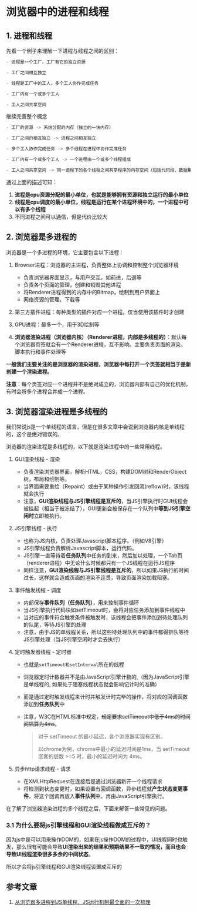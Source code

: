 # 浏览器中的进程和线程

## 1. 进程和线程

先看一个例子来理解一下进程与线程之间的区别：

```js
- 进程是一个工厂，工厂有它的独立资源

- 工厂之间相互独立

- 线程是工厂中的工人，多个工人协作完成任务

- 工厂内有一个或多个工人

- 工人之间共享空间
```

继续完善整个概念

```js
- 工厂的资源 -> 系统分配的内存（独立的一块内存）

- 工厂之间的相互独立 -> 进程之间相互独立

- 多个工人协作完成任务 -> 多个线程在进程中协作完成任务

- 工厂内有一个或多个工人 -> 一个进程由一个或多个线程组成

- 工人之间共享空间 -> 同一进程下的各个线程之间共享程序的内存空间（包括代码段、数据集、堆等）
```

通过上面的描述可知：

1. **进程是cpu资源分配的最小单位，也就是能够拥有资源和独立运行的最小单位**
2. **线程是cpu调度的最小单位，线程是运行在某个进程环境中的，一个进程中可以有多个线程**
3. 不同进程之间可以通信，但是代价比较大



## 2. 浏览器是多进程的

浏览器是一个多进程的环境，它主要包含以下进程：

1. Browser进程：浏览器的主进程，负责整体上协调和控制整个浏览器环境
   - 负责浏览器界面显示，与用户交互。如前进，后退等
   - 负责各个页面的管理，创建和销毁其他进程
   - 将Renderer进程得到的内存中的Bitmap，绘制到用户界面上
   - 网络资源的管理，下载等

2. 第三方插件进程：每种类型的插件对应一个进程，仅当使用该插件时才创建
3. GPU进程：最多一个，用于3D绘制等
4. **浏览器渲染进程（浏览器内核）（Renderer进程，内部是多线程的）**：默认每个浏览器页签就会有一个Renderer进程，互不影响。主要负责页面的渲染，脚本执行和事件处理等

**一般我们主要关注的是浏览器的渲染进程，浏览器中每打开一个页签就相当于是新创建一个渲染进程。**

**注意**：每个页签对应一个进程并不是绝对成立的，浏览器内部有自己的优化机制，有时会将多个进程合并成一个进程。



## 3. 浏览器渲染进程是多线程的

我们常说js是一个单线程的语言，但是在很多文章中会说到浏览器内核是单线程的，这个是绝对错误的。

浏览器的渲染进程是多线程的，以下就是渲染进程中的一些常用线程。

1. GUI渲染线程 - 渲染
   - 负责渲染浏览器界面，解析HTML，CSS，构建DOM树和RenderObject树，布局和绘制等。
   - 当界面需要重绘（Repaint）或由于某种操作引发回流(reflow)时，该线程就会执行
   - 注意，**GUI渲染线程与JS引擎线程是互斥的**，当JS引擎执行时GUI线程会被挂起（相当于被冻结了），GUI更新会被保存在一个队列中**等到JS引擎空闲时**立即被执行。
   
2. JS引擎线程 - 执行
   - 也称为JS内核，负责处理Javascript脚本程序。（例如V8引擎）
   - JS引擎线程负责解析Javascript脚本，运行代码。
   - JS引擎一直等待着**任务队列**中任务的到来，然后加以处理，一个Tab页（renderer进程）中无论什么时候都只有一个JS线程在运行JS程序
   - 同样注意，**GUI渲染线程与JS引擎线程是互斥的**，所以如果JS执行的时间过长，这样就会造成页面的渲染不连贯，导致页面渲染加载阻塞。

3. 事件触发线程 - 调度
   - 内部保存**事件队列（任务队列）**，用来控制事件循环
   - 当JS引擎执行代码块如setTimeout时，会将对应任务添加到事件线程中
   - 当对应的事件符合触发条件被触发时，该线程会把事件添加到待处理队列的队尾，等待JS引擎的处理
   - 注意，由于JS的单线程关系，所以这些待处理队列中的事件都得排队等待JS引擎处理（当JS引擎空闲时才会去执行）

4. 定时触发器线程 - 定时器
   - 也就是`setTimeout和setInterval`所在的线程
   
   - 浏览器定时计数器并不是由JavaScript引擎计数的,（因为JavaScript引擎是单线程的, 如果处于阻塞线程状态就会影响记计时的准确）
   
   - 而是通过定时触发线程来计时并触发计时完毕的操作，将对应的回调函数添加到**任务队列**中
   
   - 注意，W3C在HTML标准中规定，~~规定要求setTimeout中低于4ms的时间间隔算为4ms~~。
   
     > 对于 setTimeout 的最小延迟，各个浏览器实现有区别。
     >
     > 以chrome为例，chrome中最小的延迟时间是1ms，当 setTimeout 嵌套的层数 >=5 时，最小的延迟时间为 4ms。
   
5. 异步http请求线程 - 请求
   - 在XMLHttpRequest在连接后是通过浏览器新开一个线程请求
   - 将检测到状态变更时，如果设置有回调函数，异步线程就**产生状态变更事件**，将这个回调再放入**事件队列**中。再由JavaScript引擎执行。

在了解了浏览器渲染进程的多个线程之后，下面来解答一些常见的问题。

### 3.1 为什么要将js引擎线程和GUI渲染线程做成互斥的？

因为js中是可以用来操作DOM的，如果在js操作DOM的过程中，UI线程同时也触发，那么很有可能会导致**UI渲染出来的结果和预期结果不一致的情况，而且也会导致UI线程渲染很多多余的中间状态**。

所以才会将js引擎线程和GUI渲染线程设置成互斥的



## 参考文章

1. [从浏览器多进程到JS单线程，JS运行机制最全面的一次梳理](https://juejin.im/post/5a6547d0f265da3e283a1df7#heading-16)

   